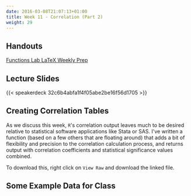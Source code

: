```yaml
---
date: 2016-03-08T21:07:13+01:00
title: Week 11 - Correlation (Part 2)
weight: 29
---
```


## Handouts

<a class="btn btn-primary btn-outline btn-xs{{end}}" href="https://github.com/slu-soc5050/Week-11/blob/master/Functions/week-11-r.pdf" target="_blank"> Functions </a>
<a class="btn btn-primary btn-outline btn-xs{{end}}" href="https://github.com/slu-soc5050/Week-11/blob/master/Lab/week-11-lab.pdf" target="_blank"> Lab </a>
<a class="btn btn-primary btn-outline btn-xs{{end}}" href="https://github.com/slu-soc5050/Week-11/blob/master/LaTeX/week-11-latex.pdf" target="_blank"> LaTeX </a>
<a class="btn btn-primary btn-outline btn-xs{{end}}" href="https://github.com/slu-soc5050/Week-11/blob/master/WeeklyPrep/week-11-prep.pdf" target="_blank"> Weekly Prep </a>

## Lecture Slides
{{< speakerdeck 32c6b4abfa1f4f05abe2be16f56d1705 >}}

## Creating Correlation Tables
As we discuss this week, `R`'s correlation output leaves much to be desired relative to statistical software applications like Stata or SAS. I've written a function (based on a few others that are floating around) that adds a bit of flexibility and precision to the correlation calculation process, and returns output with correlation coefficients and statistical significance values combined.

<script data-gist-id="d9e63958439685d8764f1cf4a744da8e"></script>

To download this, right click on `View Raw` and download the linked file.

## Some Example Data for Class

<script data-gist-id="eff7358f57c492ce2ea58c67470de9fa"></script>
